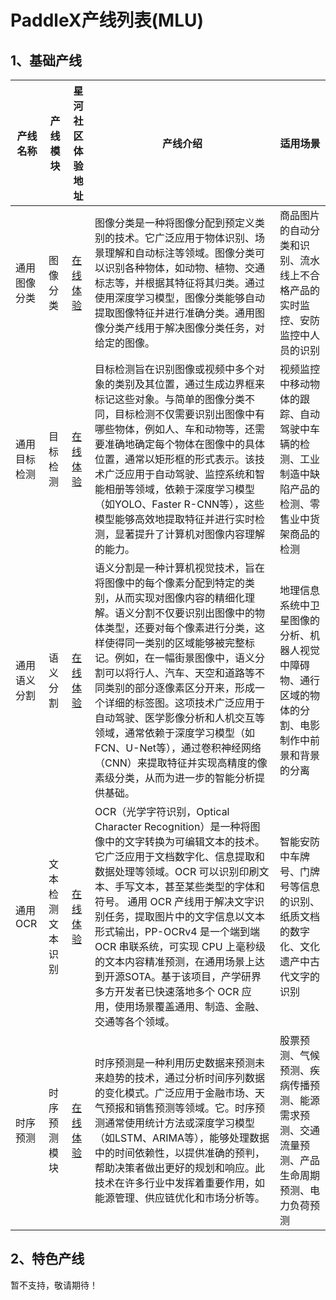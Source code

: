 # PaddleX产线列表(MLU)

## 1、基础产线
|产线名称|产线模块|星河社区体验地址|产线介绍|适用场景|
|-|-|-|-|-|
|通用图像分类|图像分类|[在线体验](https://aistudio.baidu.com/community/app/100061/webUI)|图像分类是一种将图像分配到预定义类别的技术。它广泛应用于物体识别、场景理解和自动标注等领域。图像分类可以识别各种物体，如动物、植物、交通标志等，并根据其特征将其归类。通过使用深度学习模型，图像分类能够自动提取图像特征并进行准确分类。通用图像分类产线用于解决图像分类任务，对给定的图像。|商品图片的自动分类和识别、流水线上不合格产品的实时监控、安防监控中人员的识别|
|通用目标检测|目标检测|[在线体验](https://aistudio.baidu.com/community/app/70230/webUI)|目标检测旨在识别图像或视频中多个对象的类别及其位置，通过生成边界框来标记这些对象。与简单的图像分类不同，目标检测不仅需要识别出图像中有哪些物体，例如人、车和动物等，还需要准确地确定每个物体在图像中的具体位置，通常以矩形框的形式表示。该技术广泛应用于自动驾驶、监控系统和智能相册等领域，依赖于深度学习模型（如YOLO、Faster R-CNN等），这些模型能够高效地提取特征并进行实时检测，显著提升了计算机对图像内容理解的能力。|视频监控中移动物体的跟踪、自动驾驶中车辆的检测、工业制造中缺陷产品的检测、零售业中货架商品的检测|
|通用语义分割|语义分割|[在线体验](https://aistudio.baidu.com/community/app/100062/webUI?source=appCenter)|语义分割是一种计算机视觉技术，旨在将图像中的每个像素分配到特定的类别，从而实现对图像内容的精细化理解。语义分割不仅要识别出图像中的物体类型，还要对每个像素进行分类，这样使得同一类别的区域能够被完整标记。例如，在一幅街景图像中，语义分割可以将行人、汽车、天空和道路等不同类别的部分逐像素区分开来，形成一个详细的标签图。这项技术广泛应用于自动驾驶、医学影像分析和人机交互等领域，通常依赖于深度学习模型（如FCN、U-Net等），通过卷积神经网络（CNN）来提取特征并实现高精度的像素级分类，从而为进一步的智能分析提供基础。|地理信息系统中卫星图像的分析、机器人视觉中障碍物、通行区域的物体的分割、电影制作中前景和背景的分离|
|通用OCR|文本检测 文本识别|[在线体验](https://aistudio.baidu.com/community/app/91660/webUI?source=appMineRecent)|OCR（光学字符识别，Optical Character Recognition）是一种将图像中的文字转换为可编辑文本的技术。它广泛应用于文档数字化、信息提取和数据处理等领域。OCR 可以识别印刷文本、手写文本，甚至某些类型的字体和符号。 通用 OCR 产线用于解决文字识别任务，提取图片中的文字信息以文本形式输出，PP-OCRv4 是一个端到端 OCR 串联系统，可实现 CPU 上毫秒级的文本内容精准预测，在通用场景上达到开源SOTA。基于该项目，产学研界多方开发者已快速落地多个 OCR 应用，使用场景覆盖通用、制造、金融、交通等各个领域。|智能安防中车牌号、门牌号等信息的识别、纸质文档的数字化、文化遗产中古代文字的识别|
|时序预测|时序预测模块|[在线体验](https://aistudio.baidu.com/community/app/105706/webUI?source=appCenter)|时序预测是一种利用历史数据来预测未来趋势的技术，通过分析时间序列数据的变化模式。广泛应用于金融市场、天气预报和销售预测等领域。它。时序预测通常使用统计方法或深度学习模型（如LSTM、ARIMA等），能够处理数据中的时间依赖性，以提供准确的预判，帮助决策者做出更好的规划和响应。此技术在许多行业中发挥着重要作用，如能源管理、供应链优化和市场分析等。|股票预测、气候预测、疾病传播预测、能源需求预测、交通流量预测、产品生命周期预测、电力负荷预测|

## 2、特色产线
暂不支持，敬请期待！